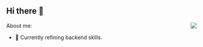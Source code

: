 ## Hi there 👋

<!--
**miku-wwl/miku-wwl** is a ✨ _special_ ✨ repository because its `README.md` (this file) appears on your GitHub profile.

Here are some ideas to get you started:

- 🔭 I’m currently working on ...
- 🌱 I’m currently learning ...
- 👯 I’m looking to collaborate on ...
- 🤔 I’m looking for help with ...
- 💬 Ask me about ...
- 📫 How to reach me: ...
- 😄 Pronouns: ...
- ⚡ Fun fact: ...
-->

About me:<img align="right" src="https://github-readme-stats.vercel.app/api?username=miku-wwl&show_icons=true">

- 🌱 Currently refining backend skills.
